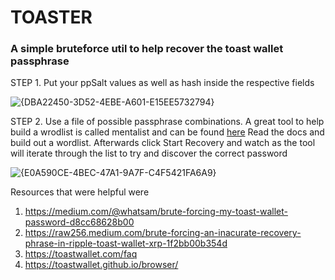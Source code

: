 # TOASTER
### A simple bruteforce util to help recover the toast wallet passphrase

STEP 1. Put your ppSalt values as well as hash inside the respective fields

![{DBA22450-3D52-4EBE-A601-E15EE5732794}](https://github.com/user-attachments/assets/53660b01-42a2-4c9c-b348-c95eadddf5b7)

STEP 2. Use a file of possible passphrase combinations. A great tool to help build a wrodlist is called mentalist and can be found [here]([url](https://github.com/sc0tfree/mentalist/releases)) Read the docs and build out a wordlist. Afterwards click Start Recovery and watch as the tool will iterate through the list to try and discover the correct password

![{E0A590CE-4BEC-47A1-9A7F-C4F5421FA6A9}](https://github.com/user-attachments/assets/cf4e9885-bc98-4858-b3a7-dce1be13504f)


Resources that were helpful were
1. https://medium.com/@whatsam/brute-forcing-my-toast-wallet-password-d8cc68628b00
2. https://raw256.medium.com/brute-forcing-an-inacurate-recovery-phrase-in-ripple-toast-wallet-xrp-1f2bb00b354d
3. https://toastwallet.com/faq
4. https://toastwallet.github.io/browser/
